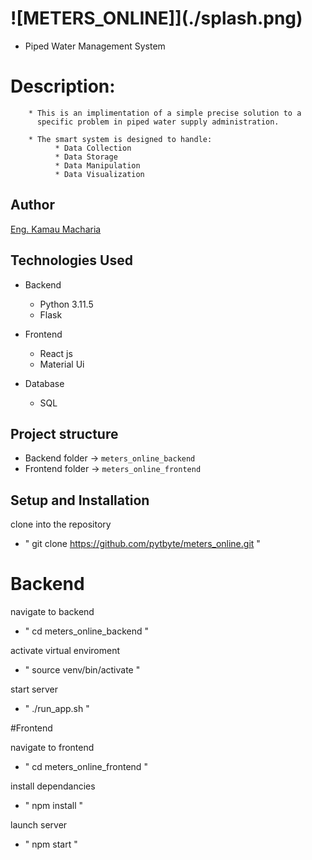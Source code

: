 # ![METERS_ONLINE]](./splash.png)

* Piped Water Management System

# Description:
        * This is an implimentation of a simple precise solution to a 
          specific problem in piped water supply administration.
          
        * The smart system is designed to handle:
              * Data Collection
              * Data Storage
              * Data Manipulation
              * Data Visualization
        


## Author
[Eng. Kamau Macharia](https://github.com/pytbyte/)

## Technologies Used
* Backend
  - Python 3.11.5
  - Flask
  
* Frontend
  - React js
  - Material Ui
  
* Database
  - SQL

## Project structure
- Backend folder -> `meters_online_backend`
- Frontend folder -> `meters_online_frontend`



## Setup and Installation
clone into the repository
 * " git clone https://github.com/pytbyte/meters_online.git "
 
 
# Backend
navigate to backend
 * " cd meters_online_backend "

activate virtual enviroment
 * " source venv/bin/activate "
 
start server
 * " ./run_app.sh "
 


#Frontend

navigate to frontend
 * " cd meters_online_frontend "
 
install dependancies
 * " npm install " 
 
launch server
 * " npm start "
 
 


